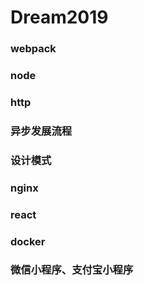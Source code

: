 # Dream2019

### webpack

### node

### http

### 异步发展流程

### 设计模式

### nginx

### react

### docker

### 微信小程序、支付宝小程序

